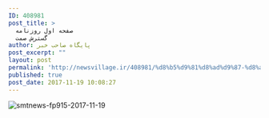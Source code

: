 ```yaml
---
ID: 408981
post_title: >
  صفحه اول روزنامه
  گسترش صمت
author: پایگاه صاحب خبر
post_excerpt: ""
layout: post
permalink: 'http://newsvillage.ir/408981/%d8%b5%d9%81%d8%ad%d9%87-%d8%a7%d9%88%d9%84-%d8%b1%d9%88%d8%b2%d9%86%d8%a7%d9%85%d9%87-%da%af%d8%b3%d8%aa%d8%b1%d8%b4-%d8%b5%d9%85%d8%aa/'
published: true
post_date: 2017-11-19 10:08:27
---
```

<img src="http://sahebkhabar.ir/download?f=2017/11/19/4/631244.jpg" alt="smtnews-fp915-2017-11-19">